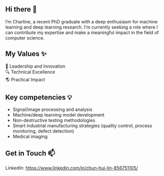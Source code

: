 ## Hi there 👋
I’m Charline, a recent PhD graduate with a deep enthusiasm for machine learning and deep learning research. I’m currently seeking a role where I can contribute my expertise and make a meaningful impact in the field of computer science.

## My Values :sparkles:
:rocket:  Leadership and Innovation<br>
:mag: Technical Excellence<br>
:earth_americas: Practical Impact

## Key competencies :bulb:
- Signal/image processing and analysis
- Machine/deep learning model development
- Non-destructive testing methodologies
- Smart industrial manufacturing strategies (quality control, process monitoring, defect detection)
- Medical imaging

## Get in Touch :mailbox:
LinkedIn: https://www.linkedin.com/in/chun-hui-lin-856751105/




<!--
**charline2020/charline2020** is a ✨ _special_ ✨ repository because its `README.md` (this file) appears on your GitHub profile.

Here are some ideas to get you started:

- 🔭 I’m currently working on ...
- 🌱 I’m currently learning ...
- 👯 I’m looking to collaborate on ...
- 🤔 I’m looking for help with ...
- 💬 Ask me about ...
- 📫 How to reach me: ...
- 😄 Pronouns: ...
- ⚡ Fun fact: ...
-->

